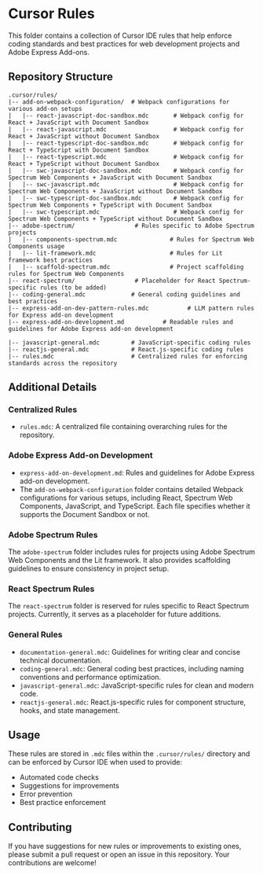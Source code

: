 # Cursor Rules

This folder contains a collection of Cursor IDE rules that help enforce coding standards and best practices for web development projects and Adobe Express Add-ons.

## Repository Structure

```plaintext
.cursor/rules/
|-- add-on-webpack-configuration/  # Webpack configurations for various add-on setups
|   |-- react-javascript-doc-sandbox.mdc       # Webpack config for React + JavaScript with Document Sandbox
|   |-- react-javascript.mdc                   # Webpack config for React + JavaScript without Document Sandbox
|   |-- react-typescript-doc-sandbox.mdc       # Webpack config for React + TypeScript with Document Sandbox
|   |-- react-typescript.mdc                   # Webpack config for React + TypeScript without Document Sandbox
|   |-- swc-javascript-doc-sandbox.mdc         # Webpack config for Spectrum Web Components + JavaScript with Document Sandbox
|   |-- swc-javascript.mdc                     # Webpack config for Spectrum Web Components + JavaScript without Document Sandbox
|   |-- swc-typescript-doc-sandbox.mdc         # Webpack config for Spectrum Web Components + TypeScript with Document Sandbox
|   |-- swc-typescript.mdc                     # Webpack config for Spectrum Web Components + TypeScript without Document Sandbox
|-- adobe-spectrum/                 # Rules specific to Adobe Spectrum projects
|   |-- components-spectrum.mdc               # Rules for Spectrum Web Components usage
|   |-- lit-framework.mdc                     # Rules for Lit framework best practices
|   |-- scaffold-spectrum.mdc                 # Project scaffolding rules for Spectrum Web Components
|-- react-spectrum/                 # Placeholder for React Spectrum-specific rules (to be added)
|-- coding-general.mdc             # General coding guidelines and best practices
|-- express-add-on-dev-pattern-rules.mdc           # LLM pattern rules for Express add-on development
|-- express-add-on-development.md           # Readable rules and guidelines for Adobe Express add-on development

|-- javascript-general.mdc         # JavaScript-specific coding rules
|-- reactjs-general.mdc            # React.js-specific coding rules
|-- rules.mdc                      # Centralized rules for enforcing standards across the repository
```

## Additional Details

### Centralized Rules
- `rules.mdc`: A centralized file containing overarching rules for the repository.

### Adobe Express Add-on Development
- `express-add-on-development.md`: Rules and guidelines for Adobe Express add-on development.
- The `add-on-webpack-configuration` folder contains detailed Webpack configurations for various setups, including React, Spectrum Web Components, JavaScript, and TypeScript. Each file specifies whether it supports the Document Sandbox or not.

### Adobe Spectrum Rules
The `adobe-spectrum` folder includes rules for projects using Adobe Spectrum Web Components and the Lit framework. It also provides scaffolding guidelines to ensure consistency in project setup.

### React Spectrum Rules
The `react-spectrum` folder is reserved for rules specific to React Spectrum projects. Currently, it serves as a placeholder for future additions.

### General Rules
- `documentation-general.mdc`: Guidelines for writing clear and concise technical documentation.
- `coding-general.mdc`: General coding best practices, including naming conventions and performance optimization.
- `javascript-general.mdc`: JavaScript-specific rules for clean and modern code.
- `reactjs-general.mdc`: React.js-specific rules for component structure, hooks, and state management.

## Usage

These rules are stored in `.mdc` files within the `.cursor/rules/` directory and can be enforced by Cursor IDE when used to provide:

- Automated code checks
- Suggestions for improvements
- Error prevention
- Best practice enforcement

## Contributing
If you have suggestions for new rules or improvements to existing ones, please submit a pull request or open an issue in this repository. Your contributions are welcome!
